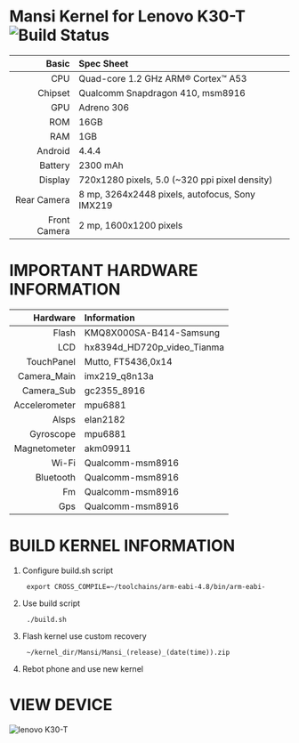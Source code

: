 Mansi Kernel for Lenovo K30-T ![Build Status](https://travis-ci.org/Lenovo-K3/android_kernel_lenovo_msm8916.svg?branch=master)
==================================================
Basic   | Spec Sheet
-------:|:----------
CPU     | Quad-core 1.2 GHz ARM® Cortex™ A53
Chipset | Qualcomm Snapdragon 410, msm8916
GPU     | Adreno 306
ROM     | 16GB 
RAM     | 1GB
Android | 4.4.4
Battery | 2300 mAh
Display | 720x1280 pixels, 5.0 (~320 ppi pixel density)
Rear Camera  | 8 mp, 3264x2448 pixels, autofocus, Sony IMX219
Front Camera | 2 mp, 1600x1200 pixels

IMPORTANT HARDWARE INFORMATION
==================================================
|Hardware | Information |
--------:|:--------------
Flash    | KMQ8X000SA-B414-Samsung
LCD      | hx8394d_HD720p_video_Tianma
TouchPanel | Mutto, FT5436,0x14
Camera_Main | imx219_q8n13a
Camera_Sub | gc2355_8916
Accelerometer | mpu6881
Alsps    | elan2182
Gyroscope| mpu6881
Magnetometer| akm09911
Wi-Fi     | Qualcomm-msm8916
Bluetooth | Qualcomm-msm8916
Fm       | Qualcomm-msm8916
Gps      | Qualcomm-msm8916

BUILD KERNEL INFORMATION
==================================================
1. Configure build.sh script
    
		export CROSS_COMPILE=~/toolchains/arm-eabi-4.8/bin/arm-eabi-

2. Use build script
    
		./build.sh

3. Flash kernel use custom recovery
    
		~/kernel_dir/Mansi/Mansi_(release)_(date(time)).zip

4. Rebot phone and use new kernel

VIEW DEVICE
==================================================
![lenovo K30-T](http://img6a.flixcart.com/image/mobile/r/z/z/lenovo-a6000-plus-a6000-plus-400x400-imae6jegmgumrzzs.jpeg)
